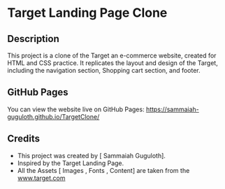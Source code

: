 ﻿# Target Landing Page Clone

## Description
This project is a clone of the Target an e-commerce website, created for HTML and CSS practice. It replicates the layout and design of the Target, including the navigation section, Shopping cart section, and footer.

## GitHub Pages

You can view the website live on GitHub Pages: https://sammaiah-guguloth.github.io/TargetClone/

## Credits
- This project was created by [ Sammaiah Guguloth].
- Inspired by the Target Landing Page.
- All the Assets [ Images , Fonts , Content] are taken from the www.target.com

